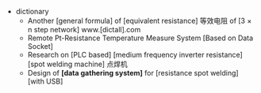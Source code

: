 - dictionary
    - Another [general formula] of [equivalent resistance] 等效电阻 of [3 × n step network] www.[dictall].com
    - Remote Pt-Resistance Temperature Measure System [Based on Data Socket]
    - Research on [PLC based] [medium frequency inverter resistance] [spot welding machine] 点焊机
    - Design of **[data gathering system]** for [resistance spot welding] [with USB]
